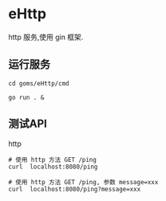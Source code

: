 # eHttp

http 服务,使用 gin 框架.

## 运行服务
```
cd goms/eHttp/cmd

go run . & 
```

## 测试API
http
```
# 使用 http 方法 GET /ping
curl  localhost:8080/ping

# 使用 http 方法 GET /ping, 参数 message=xxx
curl  localhost:8080/ping?message=xxx
```


